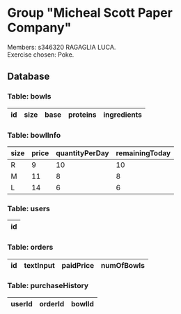 # Group "Micheal Scott Paper Company"
Members: s346320 RAGAGLIA LUCA.  
Exercise chosen: Poke.  

## Database

### Table: bowls
| id | size | base | proteins | ingredients |
|----|------|------|----------|-------------|

### Table: bowlInfo
| size | price | quantityPerDay | remainingToday |
|------|-------|----------------|----------------|
| R    | 9     | 10             | 10             |
| M    | 11    | 8              | 8              |
| L    | 14    | 6              | 6              |

### Table: users
| id | 
|----|

### Table: orders
| id | textInput | paidPrice | numOfBowls |
|----|-----------|-----------|------------|

### Table: purchaseHistory
| userId | orderId | bowlId |
|--------|---------|--------|
